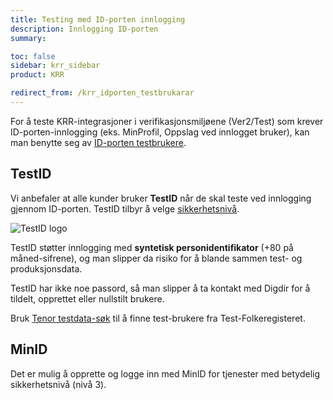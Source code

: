 ```yaml
---
title: Testing med ID-porten innlogging
description: Innlogging ID-porten
summary:

toc: false
sidebar: krr_sidebar
product: KRR

redirect_from: /krr_idporten_testbrukarar
---
```


For å teste KRR-integrasjoner i verifikasjonsmiljøene (Ver2/Test) som krever ID-porten-innlogging (eks. MinProfil, Oppslag ved innlogget bruker), kan man benytte seg av [ID-porten testbrukere](https://docs.digdir.no/docs/idporten/idporten/idporten_testbrukere.html).


## TestID

Vi anbefaler at alle kunder bruker **TestID** når de skal teste ved innlogging gjennom ID-porten. TestID tilbyr å velge [sikkerhetsnivå](https://eid.difi.no/nb/sikkerhet-og-personvern/ulike-sikkerhetsniva). 

![TestID logo]({{site.baseurl}}/assets/testid.svg)

TestID støtter innlogging med **syntetisk personidentifikator**  (+80 på måned-sifrene), og man slipper da risiko for å blande sammen test- og produksjonsdata.

TestID har ikke noe passord, så man slipper å ta kontakt med Digdir for å tildelt, opprettet eller nullstilt brukere.

Bruk [Tenor testdata-søk](https://www.skatteetaten.no/skjema/testdata/) til å finne test-brukere fra Test-Folkeregisteret.

<!---
## BankID og MinID

For de som ikke kan bruke syntetiske fødselsnummer, tilbyr vi et sett med standard testbrukere med BankID med personnumre som ikke finnes i Folkeregisteret. Det er også mulig å opprette og logge inn med MinID for tjenester med betydelig sikkerhetsnivå (nivå 3).
--->

## MinID

Det er mulig å opprette og logge inn med MinID for tjenester med betydelig sikkerhetsnivå (nivå 3).
